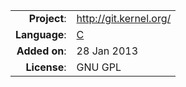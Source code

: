 |               |                                     |
|--------------:|:------------------------------------|
| **Project**:  | http://git.kernel.org/              |
| **Language**: | [C](https://github.com/languages/C) |
| **Added on**: | 28 Jan 2013                         |
| **License**:  | GNU GPL                             |
